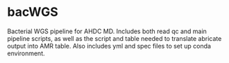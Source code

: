 # bacWGS
Bacterial WGS pipeline for AHDC MD. Includes both read qc and main pipeline scripts, as well as the script and table needed to translate abricate output into AMR table. Also includes yml and spec files to set up conda environment.
